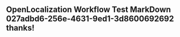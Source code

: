 <properties
ms.topic="hero-topic"
ms.test1="hero-topic"
ms.test2="test"/>

## OpenLocalization Workflow Test MarkDown 027adbd6-256e-4631-9ed1-3d8600692692 thanks!
